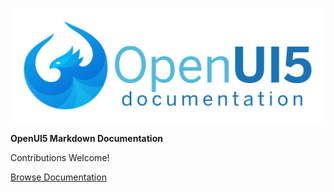 ![UI5-docs](../media/openui5.png)

**OpenUI5 Markdown Documentation**

Contributions Welcome!

[Browse Documentation](/README)

